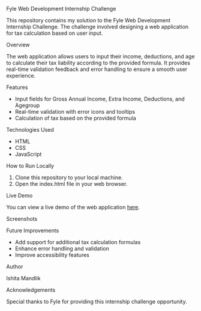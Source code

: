 Fyle Web Development Internship Challenge

This repository contains my solution to the Fyle Web Development Internship Challenge. The challenge involved designing a web application for tax calculation based on user input.

Overview

The web application allows users to input their income, deductions, and age to calculate their tax liability according to the provided formula. It provides real-time validation feedback and error handling to ensure a smooth user experience.

Features

- Input fields for Gross Annual Income, Extra Income, Deductions, and Agegroup
- Real-time validation with error icons and tooltips
- Calculation of tax based on the provided formula

Technologies Used

- HTML
- CSS 
- JavaScript

How to Run Locally

1. Clone this repository to your local machine.
2. Open the index.html file in your web browser.

Live Demo

You can view a live demo of the web application [here](<insert_link_to_live_demo>).

Screenshots



Future Improvements

- Add support for additional tax calculation formulas
- Enhance error handling and validation
- Improve accessibility features

Author

Ishita Mandlik

Acknowledgements

Special thanks to Fyle for providing this internship challenge opportunity.
